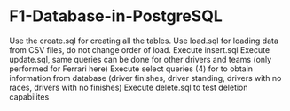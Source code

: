 # F1-Database-in-PostgreSQL

Use the create.sql for creating all the tables.
Use load.sql for loading data from CSV files, do not change order of load.
Execute insert.sql
Execute update.sql, same queries can be done for other drivers and teams (only performed for Ferrari here)
Execute select queries (4) for to obtain information from database (driver finishes, driver standing, drivers with no races, drivers with no finishes)
Execute delete.sql to test deletion capabilites
